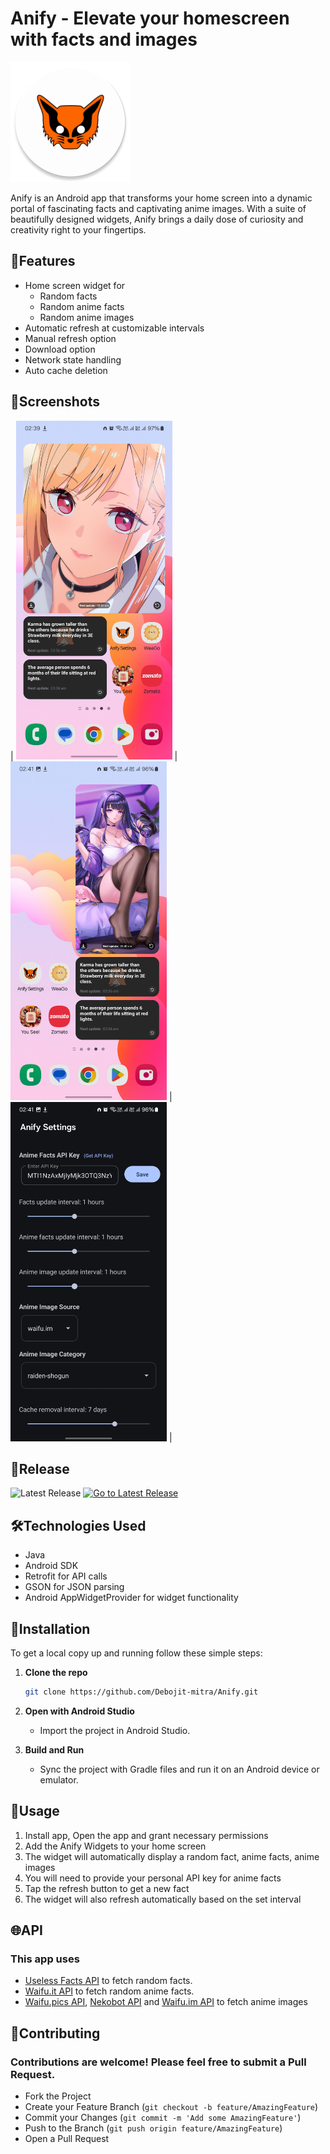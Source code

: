 # Anify - Elevate your homescreen with facts and images

![Anify Logo](screenshots/logo.webp)

Anify is an Android app that transforms your home screen into a dynamic portal of fascinating facts and captivating anime images. With a suite of beautifully designed widgets, Anify brings a daily dose of curiosity and creativity right to your fingertips.

## 🌟Features

- Home screen widget for 
   - Random facts
   - Random anime facts
   - Random anime images
- Automatic refresh at customizable intervals
- Manual refresh option
- Download option
- Network state handling
- Auto cache deletion

## 📱Screenshots

| <img src="screenshots/Screenshot-1.jpg" width="250" height="auto"> | <img src="screenshots/Screenshot-2.jpg" width="250" height="auto"> | <img src="screenshots/Screenshot-3.jpg" width="250" height="auto"> |

## 🚀Release

![Latest Release](https://img.shields.io/github/v/release/Debojit-mitra/Anify?social)
[![Go to Latest Release](https://img.shields.io/badge/Go%20to%20Latest%20Release-red)](https://github.com/Debojit-mitra/Anify/releases/latest)

## 🛠️Technologies Used

- Java
- Android SDK
- Retrofit for API calls
- GSON for JSON parsing
- Android AppWidgetProvider for widget functionality

## 🔧Installation

To get a local copy up and running follow these simple steps:

1. **Clone the repo**

   ```sh
   git clone https://github.com/Debojit-mitra/Anify.git

   ```

2. **Open with Android Studio**
   - Import the project in Android Studio.
3. **Build and Run**
   - Sync the project with Gradle files and run it on an Android device or emulator.

## 🎈Usage

1. Install app, Open the app and grant necessary permissions 
2. Add the Anify Widgets to your home screen
3. The widget will automatically display a random fact, anime facts, anime images
4. You will need to provide your personal API key for anime facts
5. Tap the refresh button to get a new fact
6. The widget will also refresh automatically based on the set interval

## 🌐API

### This app uses
- [Useless Facts API](https://uselessfacts.jsph.pl/) to fetch random facts.
- [Waifu.it API](https://waifu.it/) to fetch random anime facts.
- [Waifu.pics API](https://waifu.pics/), [Nekobot API](https://nekobot.xyz/) and [Waifu.im API](https://www.waifu.im/) to fetch anime images 

## 🤝Contributing
### Contributions are welcome! Please feel free to submit a Pull Request.
- Fork the Project
- Create your Feature Branch (`git checkout -b feature/AmazingFeature`)
- Commit your Changes (`git commit -m 'Add some AmazingFeature'`)
- Push to the Branch (`git push origin feature/AmazingFeature`)
- Open a Pull Request